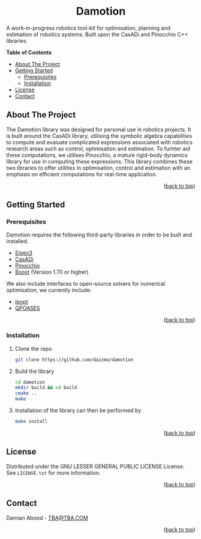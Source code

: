<a name="readme-top"></a>

<!-- PROJECT SHIELDS -->

<!-- PROJECT LOGO -->
<br>
<div align="center">

  <h1 align="center">Damotion</h1>

  <p align="left">
    A work-in-progress robotics tool-kit for optimisation, planning and estimation of robotics systems. Built upon the CasADi and Pinocchio C++ libraries.
  </p>
</div>

<!-- TABLE OF CONTENTS -->
<navigation>
  <summary><b>Table of Contents</b></summary>
  <ul>
    <li>
      <a href="#about-the-project">About The Project</a>
    </li>
    <li>
      <a href="#getting-started">Getting Started</a>
      <ul>
        <li><a href="#prerequisites">Prerequisites</a></li>
        <li><a href="#installation">Installation</a></li>
      </ul>
    </li>
    <li><a href="#license">License</a></li>
    <li><a href="#contact">Contact</a></li>
  </ul>
</navigation>



<!-- ABOUT THE PROJECT -->
## About The Project

<p align="left">
The Damotion library was designed for personal use in robotics projects. It is built around the CasADi library, utilising the symbolic algebra capabilities to compute and evaluate complicated expressions associated with robotics research areas such as control, optimisation and estimation. To furhter aid these computations, we utilises Pinocchio, a mature rigid-body dynamics library for use in computing these expressions. This library combines these two libraries to offer utilities in optimisation, control and estimation with an emphasis on efficient computations for real-time application.
</p>
<p align="right">(<a href="#readme-top">back to top</a>)
</p>

## Getting Started
<a name="getting-started"></a>

### Prerequisites

Damotion requires the following third-party libraries in order to be built and installed.
* [Eigen3]()
* [CasADi](https://github.com/casadi/casadi)
* [Pinocchio]()
* [Boost]() (Version 1.70 or higher)

We also include interfaces to open-source solvers for numerical optimisation, we currently include:
* [Ipopt]()
* [QPOASES]()

<p align="right">(<a href="#readme-top">back to top</a>)</p>

### Installation

1. Clone the repo
   ```sh
   git clone https://github.com/dazzmo/damotion
   ```
2. Build the library
    ```sh
    cd damotion
    mkdir build && cd build
    cmake ..
    make
   ```
3. Installation of the library can then be performed by
    ```sh
    make install
    ```
<p align="right">(<a href="#readme-top">back to top</a>)</p>

<!-- LICENSE -->
## License

Distributed under the GNU LESSER GENERAL PUBLIC LICENSE License. See `LICENSE.txt` for more information.

<p align="right">(<a href="#readme-top">back to top</a>)</p>

<!-- CONTACT -->
## Contact

Damian Abood - TBA@TBA.COM

<p align="right">(<a href="#readme-top">back to top</a>)</p>